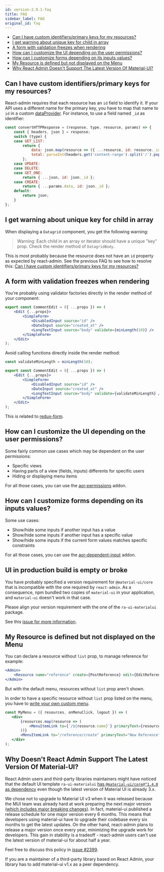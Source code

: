 ```yaml
---
id: version-2.9.1-faq
title: FAQ
sidebar_label: FAQ
original_id: faq
---
```


- [Can I have custom identifiers/primary keys for my resources?](#can-i-have-custom-identifiersprimary-keys-for-my-resources)
- [I get warning about unique key for child in array](#i-get-warning-about-unique-key-for-child-in-array)
- [A form with validation freezes when rendering](#a-form-with-validation-freezes-when-rendering)
- [How can I customize the UI depending on the user permissions?](#how-can-i-customize-the-ui-depending-on-the-user-permissions)
- [How can I customize forms depending on its inputs values?](#how-can-i-customize-forms-depending-on-its-inputs-values)
- [My Resource is defined but not displayed on the Menu](#my-resource-is-defined-but-not-displayed-on-the-menu)
- [Why React Admin Doesn't Support The Latest Version Of Material-UI?](#why-react-admin-doesnt-support-the-latest-version-of-material-ui)

## Can I have custom identifiers/primary keys for my resources?

React-admin requires that each resource has an `id` field to identify it. If your API uses a different name for the primary key, you have to map that name to `id` in a custom [dataProvider](./DataProviders.md). For instance, to use a field named `_id` as identifier:

```js
const convertHTTPResponse = (response, type, resource, params) => {
    const { headers, json } = response;
    switch (type) {
    case GET_LIST:
        return {
            data: json.map(resource => ({ ...resource, id: resource._id }) ),
            total: parseInt(headers.get('content-range').split('/').pop(), 10),
        };
    case UPDATE:
    case DELETE:
    case GET_ONE:
        return { ...json, id: json._id };
    case CREATE:
        return { ...params.data, id: json._id };
    default:
        return json;
    }
};
```

## I get warning about unique key for child in array

When displaying a `Datagrid` component, you get the following warning:

> Warning: Each child in an array or iterator should have a unique "key" prop.
> Check the render method of `DatagridBody`.

This is most probably because the resource does not have an `id` property as expected by react-admin. See the previous FAQ to see how to resolve this: [Can I have custom identifiers/primary keys for my resources?](#can-i-have-custom-identifiersprimary-keys-for-my-resources)

## A form with validation freezes when rendering

You're probably using validator factories directly in the render method of your component:

```jsx
export const CommentEdit = ({ ...props }) => (
    <Edit {...props}>
        <SimpleForm>
            <DisabledInput source="id" />
            <DateInput source="created_at" />
            <LongTextInput source="body" validate={minLength(10)} />
        </SimpleForm>
    </Edit>
);
```

Avoid calling functions directly inside the render method:

```jsx
const validateMinLength = minLength(10);

export const CommentEdit = ({ ...props }) => (
    <Edit {...props}>
        <SimpleForm>
            <DisabledInput source="id" />
            <DateInput source="created_at" />
            <LongTextInput source="body" validate={validateMinLength} />
        </SimpleForm>
    </Edit>
);
```

This is related to [redux-form](https://github.com/erikras/redux-form/issues/3288).

## How can I customize the UI depending on the user permissions?

Some fairly common use cases which may be dependent on the user permissions:

- Specific views
- Having parts of a view (fields, inputs) differents for specific users
- Hiding or displaying menu items

For all those cases, you can use the [aor-permissions](https://github.com/marmelab/aor-permissions) addon.

## How can I customize forms depending on its inputs values?

Some use cases:

- Show/hide some inputs if another input has a value
- Show/hide some inputs if another input has a specific value
- Show/hide some inputs if the current form values matches specific constraints

For all those cases, you can use the [aor-dependent-input](https://github.com/marmelab/aor-dependent-input) addon.

## UI in production build is empty or broke

You have probably specified a version requirement for `@material-ui/core` that is incompatible with the one required by `react-admin`. As a consequence, npm bundled two copies of `material-ui` in your application, and `material-ui` doesn't work in that case.

Please align your version requirement with the one of the `ra-ui-materialui` package.

See this [issue for more information](https://github.com/marmelab/react-admin/issues/1782).

## My Resource is defined but not displayed on the Menu

You can declare a resource without `list` prop, to manage reference for example:

```jsx
<Admin>
    <Resource name="reference" create={PostReference} edit={EditReference} />
</Admin>
```

But with the default menu, resources without `list` prop aren't shown.

In order to have a specific resource without `list` prop listed on the menu, you have to [write your own custom menu](./Theming.html#using-a-custom-menu).

 ```jsx
 const MyMenu = ({ resources, onMenuClick, logout }) => (
    <div>
        {resources.map(resource => (
            <MenuItemLink to={`/${resource.name}`} primaryText={resource.name} onClick={onMenuClick} />
        ))}
        <MenuItemLink to="/reference/create" primaryText="New Reference" onClick={onMenuClick} />
    </div>
);
```

## Why Doesn't React Admin Support The Latest Version Of Material-UI?

React Admin users and third-party libraries maintainers might have noticed that the default UI template `ra-ui-materialui` [has `@material-ui/core@^1.4.0` as dependency](https://github.com/marmelab/react-admin/blob/ae45a2509b391a6ea81cdf9c248ff9d28364b6e1/packages/ra-ui-materialui/package.json#L44) even though the latest version of Material UI is already 3.x.

We chose not to upgrade to Material UI v3 when it was released because the MUI team was already hard at work preparing the next major version ([which includes major breaking changes](https://github.com/mui-org/material-ui/issues/13663)). In fact, material-ui published a release schedule for one major version every 6 months. This means that developers using material-ui have to upgrade their codebase every six months to get the latest updates. On the other hand, react-admin plans to release a major version once every year, minimizing the upgrade work for developers. This gain in stability is a tradeoff - react-admin users can't use the latest version of material-ui for about half a year.

Feel free to discuss this policy in [issue #2399](https://github.com/marmelab/react-admin/issues/2399).

If you are a maintainer of a third-party library based on React Admin, your library has to add material-ui v1.x as a peer dependency.
